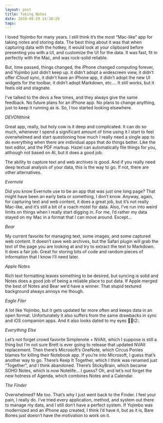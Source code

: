 ```yaml
---
layout: post
title: Taking Notes
date: 2018-08-29 14:30:29
tags: 
---
```


I loved Yojimbo for many years. I still think it’s the most “Mac-like” app for taking notes and storing data. The best thing about it was that when capturing data with the hotkey, it would look at your clipboard before presenting you with a UI, and customize the UI for the data. It was fast, fit in perfectly with the Mac, and was rock-solid reliable.

But, time passed, things changed, the iPhone changed computing forever, and Yojimbo just didn’t keep up. it didn’t adopt a widescreen view, it didn’t offer iCloud sync, it didn’t have an iPhone app, it didn’t adopt the new UI widgets for the toolbar, it didn’t adopt Markdown, etc…. It still works, but it feels old and stagnate.

I’ve talked to the devs a few times, and they always give the same feedback. No future plans for an iPhone app. No plans to change anything, just to keep it running as is. So, I too started looking elsewhere.

*DEVONthink*

Great app, really, but holy cow is it deep and complicated. It can do so much, whenever I spend a significant amount of time using it I start to feel overwhelmed and start questioning how much I really need a single app to do everything when there are individual apps that do things better. Like the text editor, and the PDF markup. Hazel can automatically file things for you, although not based on AI, but it does a good job.

The ability to capture text and web archives is good. And if you really need deep textual analysis of your data, this is the way to go. If not, there are other alternatives.

*Evernote*

Did you know Evernote use to be an app that was just one long page? That might have been an early beta or something, I don’t know. Anyway, again, for capturing text and web content, it does a great job, but it’s not really Mac-like, and it’s still a bit of a roach motel for data. Also, I’ve run into weird limits on things when I really start digging in. For me, I’d rather my data stayed on my Mac in a format that I can move around. Except…

*Bear*

My current favorite for managing text, some images, and some captured web content. It doesn’t save web archives, but the Safari plugin will grab the text of the page you are looking at and try to extract the text to Markdown. It does a fair job. Great for storing bits of code and random pieces of information that I know I’ll need later.

*Apple Notes*

Rich text formatting leaves something to be desired, but syncing is solid and Notes does a good job of being a reliable place to put data. If Apple merged the best of Notes and Bear we’d have a winner. That stupid textured background always annoys me though.

*Eagle Filer*

A lot like Yojimbo, but it gets updated far more often and keeps data in an open format. Unfortunately it also suffers from the same drawbacks in sync and iOS companion apps. And it also looks dated to my eyes :man_shrugging:t2:.

*Everything Else*

Let’s not forget crowd favorite Simplenote + NVAlt, which I suppose is still a thing but I’m not sure Brett is ever going to release that updated NVAlt replacement. Then there’s Microsoft’s OneNote, which Circus Ponies blames for killing their Notebook app. If you’re into Microsoft, I guess that’s another way to go. There’s Keep It Together, which I think was renamed just “Together”, and I think abandoned. There’s StickyBrain, which became SOHO Notes, which is now Notelife… I guess? Oh, and let’s not forget the new hotness of Agenda, which combines Notes and a Calendar.

*The Finder*

Overwhelmed? Me too. That’s why I just went back to the Finder. I feel your pain, I really do. I’ve tried every application, method, and system out there to manage my data, and I still don’t have a perfect system. If Yojimbo was modernized and an iPhone app created, I think I’d have it, but as it is, Bare Bones just doesn’t have the motivation to work on it.

